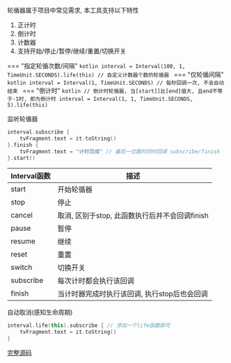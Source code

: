 轮循器属于项目中常见需求, 本工具支持以下特性

1. 正计时
1. 倒计时
1. 计数器
1. 支持开始/停止/暂停/继续/重置/切换开关

=== "指定轮循次数/间隔"
    ```kotlin
    interval = Interval(100, 1, TimeUnit.SECONDS).life(this) // 自定义计数器个数的轮循器
    ```
=== "仅轮循间隔"
    ```kotlin
     interval = Interval(1, TimeUnit.SECONDS) // 每秒回调一次, 不会自动结束
    ```
=== "倒计时"
    ```kotlin
    // 倒计时轮循器, 当[start]]比[end]值大, 且end不等于-1时, 即为倒计时
    interval = Interval(1, 1, TimeUnit.SECONDS, 5).life(this)
    ```

监听轮循器
```kotlin
interval.subscribe {
    tvFragment.text = it.toString()
}.finish {
    tvFragment.text = "计时完成" // 最后一位数时同时回调 subscribe/finish
}.start()
```

| Interval函数 | 描述 |
|-|-|
| start | 开始轮循器 |
| stop | 停止 |
| cancel | 取消, 区别于stop, 此函数执行后并不会回调finish |
| pause | 暂停 |
| resume | 继续 |
| reset | 重置 |
| switch | 切换开关 |
| subscribe | 每次计时都会执行该回调 |
| finish | 当计时器完成时执行该回调, 执行stop后也会回调 |

自动取消(感知生命周期)

```kotlin
interval.life(this).subscribe { // 添加一个life函数即可
    tvFragment.text = it.toString()
}
```

[完整源码](https://github.com/liangjingkanji/Net/blob/master/sample/src/main/java/com/drake/net/sample/ui/fragment/SuperIntervalFragment.kt)